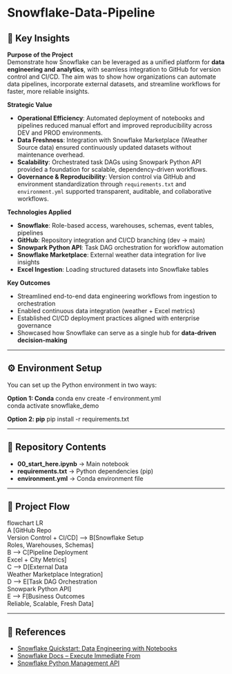 # Snowflake-Data-Pipeline

## 🔑 Key Insights

**Purpose of the Project**  
Demonstrate how Snowflake can be leveraged as a unified platform for **data engineering and analytics**, with seamless integration to GitHub for version control and CI/CD. The aim was to show how organizations can automate data pipelines, incorporate external datasets, and streamline workflows for faster, more reliable insights.

**Strategic Value**  
- **Operational Efficiency**: Automated deployment of notebooks and pipelines reduced manual effort and improved reproducibility across DEV and PROD environments.  
- **Data Freshness**: Integration with Snowflake Marketplace (Weather Source data) ensured continuously updated datasets without maintenance overhead.  
- **Scalability**: Orchestrated task DAGs using Snowpark Python API provided a foundation for scalable, dependency-driven workflows.  
- **Governance & Reproducibility**: Version control via GitHub and environment standardization through `requirements.txt` and `environment.yml` supported transparent, auditable, and collaborative workflows.  

**Technologies Applied**  
- **Snowflake**: Role-based access, warehouses, schemas, event tables, pipelines  
- **GitHub**: Repository integration and CI/CD branching (dev → main)  
- **Snowpark Python API**: Task DAG orchestration for workflow automation  
- **Snowflake Marketplace**: External weather data integration for live insights  
- **Excel Ingestion**: Loading structured datasets into Snowflake tables  

**Key Outcomes**  
- Streamlined end-to-end data engineering workflows from ingestion to orchestration  
- Enabled continuous data integration (weather + Excel metrics)  
- Established CI/CD deployment practices aligned with enterprise governance  
- Showcased how Snowflake can serve as a single hub for **data-driven decision-making**  

---

## ⚙️ Environment Setup

You can set up the Python environment in two ways:

**Option 1: Conda**
conda env create -f environment.yml  
conda activate snowflake_demo  

**Option 2: pip**
pip install -r requirements.txt  

---

## 📂 Repository Contents
- **00_start_here.ipynb** → Main notebook 
- **requirements.txt** → Python dependencies (pip)  
- **environment.yml** → Conda environment file  

---

## 🔄 Project Flow

flowchart LR  
    A [GitHub Repo<br/>Version Control + CI/CD] --> B[Snowflake Setup<br/>Roles, Warehouses, Schemas]  
    B --> C[Pipeline Deployment<br/>Excel + City Metrics]  
    C --> D[External Data<br/>Weather Marketplace Integration]  
    D --> E[Task DAG Orchestration<br/>Snowpark Python API]  
    E --> F[Business Outcomes<br/>Reliable, Scalable, Fresh Data]  

---

## 📖 References
- [Snowflake Quickstart: Data Engineering with Notebooks](https://quickstarts.snowflake.com/guide/data_engineering_with_notebooks/index.html)  
- [Snowflake Docs – Execute Immediate From](https://docs.snowflake.com/en/sql-reference/sql/execute-immediate-from)  
- [Snowflake Python Management API](https://docs.snowflake.com/en/developer-guide/snowflake-python-api/snowflake-python-overview)  


